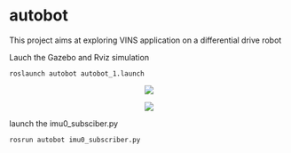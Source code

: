 # autobot
This project aims at exploring VINS application on a differential drive robot 

Lauch the Gazebo and Rviz simulation 
```
roslaunch autobot autobot_1.launch
```

<p align="center">
  <img src = "autobot/autobot/autobot/src/images/gazebo-shot.png">
  </p>


<p align="center">
  <img src = "autobot/autobot/autobot/src/images/rviz-shot.png">
  </p>

launch the imu0_subsciber.py
```
rosrun autobot imu0_subscriber.py
```



